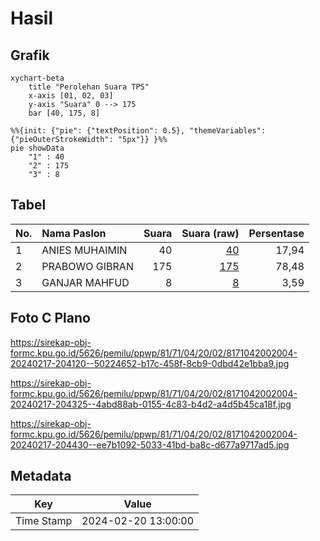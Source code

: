 # Hasil

## Grafik

```mermaid
xychart-beta
    title "Perolehan Suara TPS"
    x-axis [01, 02, 03]
    y-axis "Suara" 0 --> 175
    bar [40, 175, 8]
```

```mermaid
%%{init: {"pie": {"textPosition": 0.5}, "themeVariables": {"pieOuterStrokeWidth": "5px"}} }%%
pie showData
    "1" : 40
    "2" : 175
    "3" : 8
```

## Tabel

| No. | Nama Paslon    | Suara | Suara (raw) | Persentase |
|:--- |:-------------- | -----:| -----------:| ----------:|
| 1   | ANIES MUHAIMIN | 40    | [40][p-1]   | 17,94      |
| 2   | PRABOWO GIBRAN | 175   | [175][p-2]  | 78,48      |
| 3   | GANJAR MAHFUD  | 8     | [8][p-3]    | 3,59       |


[p-1]: https://github.com/gigit-pemilu/pemilu-2024-81-maluku/blob/main/pilpres/hitung-suara/sub/81-maluku/sub/71-kota-ambon/sub/04-teluk-ambon/sub/2002-poka/sub/004-tps/sub/paslon-1.txt
[p-2]: https://github.com/gigit-pemilu/pemilu-2024-81-maluku/blob/main/pilpres/hitung-suara/sub/81-maluku/sub/71-kota-ambon/sub/04-teluk-ambon/sub/2002-poka/sub/004-tps/sub/paslon-2.txt
[p-3]: https://github.com/gigit-pemilu/pemilu-2024-81-maluku/blob/main/pilpres/hitung-suara/sub/81-maluku/sub/71-kota-ambon/sub/04-teluk-ambon/sub/2002-poka/sub/004-tps/sub/paslon-3.txt

## Foto C Plano

https://sirekap-obj-formc.kpu.go.id/5626/pemilu/ppwp/81/71/04/20/02/8171042002004-20240217-204120--50224652-b17c-458f-8cb9-0dbd42e1bba9.jpg

https://sirekap-obj-formc.kpu.go.id/5626/pemilu/ppwp/81/71/04/20/02/8171042002004-20240217-204325--4abd88ab-0155-4c83-b4d2-a4d5b45ca18f.jpg

https://sirekap-obj-formc.kpu.go.id/5626/pemilu/ppwp/81/71/04/20/02/8171042002004-20240217-204430--ee7b1092-5033-41bd-ba8c-d677a9717ad5.jpg


## Metadata

| Key        | Value               |
| ---------- | ------------------- |
| Time Stamp | 2024-02-20 13:00:00 |



